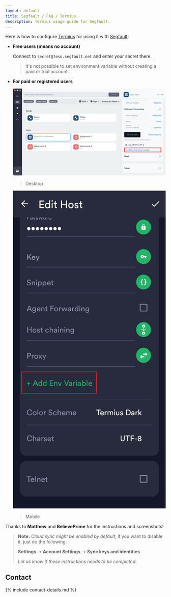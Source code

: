 ```yaml
---
layout: default
title: Segfault / FAQ / Termius
description: Termius usage guide for Segfault.
---
```


Here is how to configure [Termius](https://termius.com/) for using it with [Segfault](/segfault/):

* __Free users (means no account)__

    Connect to `secret@teso.segfault.net` and enter your secret there.

    > It's not possible to set environment variable without creating a paid or trial account.

* __For paid or registered users__

    ![Termius desktop config](termius-registered-desktop.png)

    > Desktop

    ![Termius mobile config](termius-registered-mobile2.jpg)

    > Mobile

Thanks to __Matthew__ and __BelievePrime__ for the instructions and screenshots!

> __Note:__ _Cloud sync might be enabled by default_, if you want to disable it, just do the following:
>
> __Settings__ -> __Account Settings__ -> __Sync keys and identities__
>
> _Let us know if these instructions needs to be completed._

## Contact

{% include contact-details.md %}
